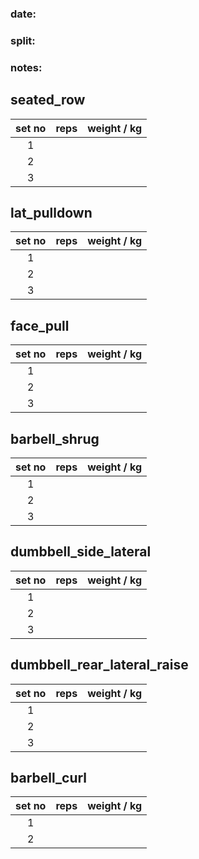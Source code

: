 ### date:

### split:

### notes:

## seated_row

| set no | reps | weight / kg |
| :----: | :--: | ----------- |
|   1    |      |             |
|   2    |      |             |
|   3    |      |             |

## lat_pulldown

| set no | reps | weight / kg |
| :----: | :--: | ----------- |
|   1    |      |             |
|   2    |      |             |
|   3    |      |             |

## face_pull

| set no | reps | weight / kg |
| :----: | :--: | ----------- |
|   1    |      |             |
|   2    |      |             |
|   3    |      |             |

## barbell_shrug

| set no | reps | weight / kg |
| :----: | :--: | ----------- |
|   1    |      |             |
|   2    |      |             |
|   3    |      |             |

## dumbbell_side_lateral

| set no | reps | weight / kg |
| :----: | :--: | ----------- |
|   1    |      |             |
|   2    |      |             |
|   3    |      |             |

## dumbbell_rear_lateral_raise

| set no | reps | weight / kg |
| :----: | :--: | ----------- |
|   1    |      |             |
|   2    |      |             |
|   3    |      |             |

## barbell_curl

| set no | reps | weight / kg |
| :----: | :--: | ----------- |
|   1    |      |             |
|   2    |      |             |
